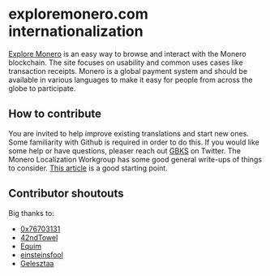 # exploremonero.com internationalization

[Explore Monero](https://www.exploremonero.com) is an easy way to browse and interact with the Monero blockchain. The site focuses on usability and common uses cases like transaction receipts. Monero is a global payment system and should be available in various languages to make it easy for people from across the globe to participate.

## How to contribute

You are invited to help improve existing translations and start new ones. Some familiarity with Github is required in order to do this. If you would like some help or have questions, pleaser reach out [GBKS](https://twitter.com/gbks) on Twitter. The Monero Localization Workgroup has some good general write-ups of things to consider. [This article](https://github.com/erciccione/monero-translations/blob/master/translation-tips.md) is a good starting point.

## Contributor shoutouts

Big thanks to: 

* [0x76703131](https://github.com/0x76703131)
* [42ndTowel](https://github.com/42ndTowel)
* [Equim](https://github.com/Equim-chan)
* [einsteinsfool](https://github.com/einsteinsfool)
* [Gelesztaa](https://github.com/Gelesztaa)
